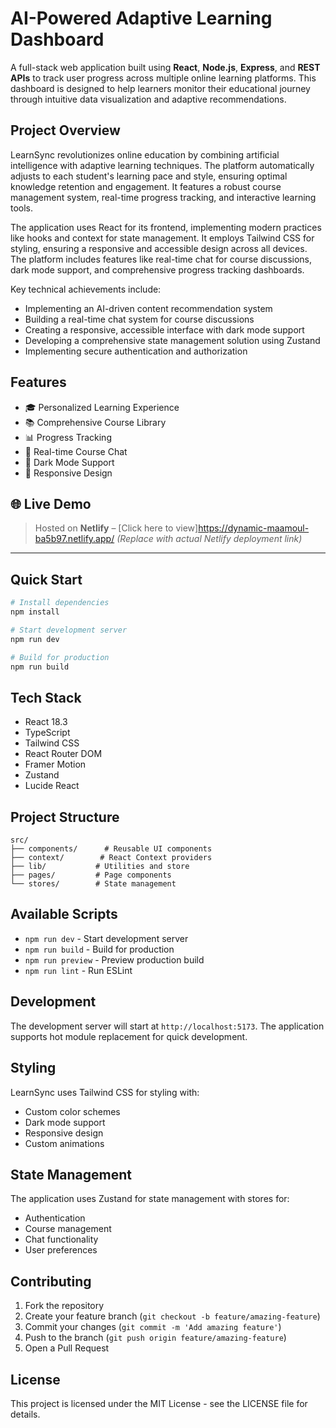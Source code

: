# AI-Powered Adaptive Learning Dashboard

A full-stack web application built using **React**, **Node.js**, **Express**, and **REST APIs** to track user progress across multiple online learning platforms. This dashboard is designed to help learners monitor their educational journey through intuitive data visualization and adaptive recommendations.

## Project Overview

LearnSync revolutionizes online education by combining artificial intelligence with adaptive learning techniques. The platform automatically adjusts to each student's learning pace and style, ensuring optimal knowledge retention and engagement. It features a robust course management system, real-time progress tracking, and interactive learning tools.

The application uses React for its frontend, implementing modern practices like hooks and context for state management. It employs Tailwind CSS for styling, ensuring a responsive and accessible design across all devices. The platform includes features like real-time chat for course discussions, dark mode support, and comprehensive progress tracking dashboards.

Key technical achievements include:
- Implementing an AI-driven content recommendation system
- Building a real-time chat system for course discussions
- Creating a responsive, accessible interface with dark mode support
- Developing a comprehensive state management solution using Zustand
- Implementing secure authentication and authorization

## Features

- 🎓 Personalized Learning Experience
- 📚 Comprehensive Course Library
- 📊 Progress Tracking
- 💬 Real-time Course Chat
- 🌙 Dark Mode Support
- 📱 Responsive Design


## 🌐 Live Demo

> Hosted on **Netlify** – [Click here to view]https://dynamic-maamoul-ba5b97.netlify.app/
> *(Replace with actual Netlify deployment link)*

---

## Quick Start

```bash
# Install dependencies
npm install

# Start development server
npm run dev

# Build for production
npm run build
```

## Tech Stack

- React 18.3
- TypeScript
- Tailwind CSS
- React Router DOM
- Framer Motion
- Zustand
- Lucide React

## Project Structure

```
src/
├── components/      # Reusable UI components
├── context/        # React Context providers
├── lib/           # Utilities and store
├── pages/         # Page components
└── stores/        # State management
```

## Available Scripts

- `npm run dev` - Start development server
- `npm run build` - Build for production
- `npm run preview` - Preview production build
- `npm run lint` - Run ESLint

## Development

The development server will start at `http://localhost:5173`. The application supports hot module replacement for quick development.

## Styling

LearnSync uses Tailwind CSS for styling with:
- Custom color schemes
- Dark mode support
- Responsive design
- Custom animations

## State Management

The application uses Zustand for state management with stores for:
- Authentication
- Course management
- Chat functionality
- User preferences

## Contributing

1. Fork the repository
2. Create your feature branch (`git checkout -b feature/amazing-feature`)
3. Commit your changes (`git commit -m 'Add amazing feature'`)
4. Push to the branch (`git push origin feature/amazing-feature`)
5. Open a Pull Request

## License

This project is licensed under the MIT License - see the LICENSE file for details.

